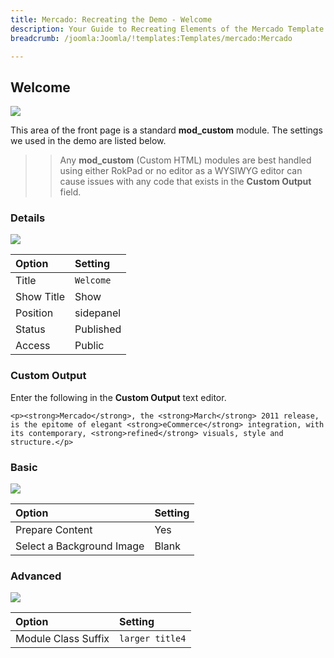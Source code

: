 ```yaml
---
title: Mercado: Recreating the Demo - Welcome
description: Your Guide to Recreating Elements of the Mercado Template for Joomla
breadcrumb: /joomla:Joomla/!templates:Templates/mercado:Mercado

---
```


Welcome
-----

![][demo]

This area of the front page is a standard **mod_custom** module. The settings we used in the demo are listed below.

>> Any **mod_custom** (Custom HTML) modules are best handled using either RokPad or no editor as a WYSIWYG editor can cause issues with any code that exists in the **Custom Output** field.

### Details

![][demo2]

| Option     | Setting   |  
| :--------- | :-------- |  
| Title      | `Welcome` |  
| Show Title | Show      |  
| Position   | sidepanel |  
| Status     | Published |  
| Access     | Public    |  

### Custom Output

Enter the following in the **Custom Output** text editor.

~~~
<p><strong>Mercado</strong>, the <strong>March</strong> 2011 release, is the epitome of elegant <strong>eCommerce</strong> integration, with its contemporary, <strong>refined</strong> visuals, style and structure.</p>
~~~

### Basic

![][demo3]

| Option                    | Setting |  
| :------------------------ | :------ |  
| Prepare Content           | Yes     |  
| Select a Background Image | Blank   |

### Advanced

![][demo4]

| Option              | Setting         |  
| :------------------ | :-------------- |  
| Module Class Suffix | `larger title4` |  

[demo]: assets/demo_3.jpeg
[demo2]: assets/demo_3a.jpeg
[demo3]: assets/demo_3b.jpeg
[demo4]: assets/demo_3c.jpeg
[demo5]: assets/demo_3d.jpeg
